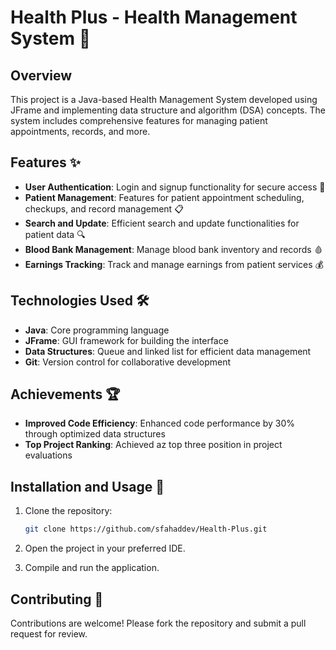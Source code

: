 
# Health Plus - Health Management System 🏥

## Overview

This project is a Java-based Health Management System developed using JFrame and implementing data structure and algorithm (DSA) concepts. The system includes comprehensive features for managing patient appointments, records, and more.

## Features ✨

- **User Authentication**: Login and signup functionality for secure access 🔐
- **Patient Management**: Features for patient appointment scheduling, checkups, and record management 📋
- **Search and Update**: Efficient search and update functionalities for patient data 🔍
- **Blood Bank Management**: Manage blood bank inventory and records 🩸
- **Earnings Tracking**: Track and manage earnings from patient services 💰

## Technologies Used 🛠️

- **Java**: Core programming language
- **JFrame**: GUI framework for building the interface
- **Data Structures**: Queue and linked list for efficient data management
- **Git**: Version control for collaborative development

## Achievements 🏆

- **Improved Code Efficiency**: Enhanced code performance by 30% through optimized data structures
- **Top Project Ranking**: Achieved az top three position in project evaluations

## Installation and Usage 🚀

1. Clone the repository:
   ```bash
   git clone https://github.com/sfahaddev/Health-Plus.git
   ```

2. Open the project in your preferred IDE.

3. Compile and run the application.

## Contributing 🤝

Contributions are welcome! Please fork the repository and submit a pull request for review.

